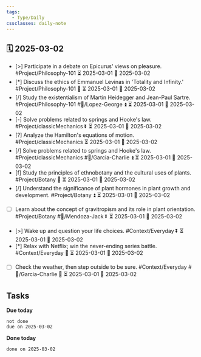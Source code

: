```yaml
---
tags:
  - Type/Daily
cssclasses: daily-note
---
```


## 🗓️ 2025-03-02

- [>] Participate in a debate on Epicurus' views on pleasure. #Project/Philosophy-101 ⏳ 2025-03-01 📅 2025-03-02
- [*] Discuss the ethics of Emmanuel Levinas in 'Totality and Infinity.' #Project/Philosophy-101 🔺 ⏳ 2025-03-01 📅 2025-03-02
- [/] Study the existentialism of Martin Heidegger and Jean-Paul Sartre. #Project/Philosophy-101 #👤/Lopez-George ⏫ ⏳ 2025-03-01 📅 2025-03-02
- [-] Solve problems related to springs and Hooke's law. #Project/classicMechanics ⏬ ⏳ 2025-03-01 📅 2025-03-02
- [?] Analyze the Hamilton's equations of motion. #Project/classicMechanics ⏳ 2025-03-01 📅 2025-03-02
- [/] Solve problems related to springs and Hooke's law. #Project/classicMechanics #👤/Garcia-Charlie ⏫ ⏳ 2025-03-01 📅 2025-03-02
- [f] Study the principles of ethnobotany and the cultural uses of plants. #Project/Botany 🔼 ⏳ 2025-03-01 📅 2025-03-02
- [/] Understand the significance of plant hormones in plant growth and development. #Project/Botany ⏫ ⏳ 2025-03-01 📅 2025-03-02
- [ ] Learn about the concept of gravitropism and its role in plant orientation. #Project/Botany #👤/Mendoza-Jack ⏬ ⏳ 2025-03-01 📅 2025-03-02
- [>] Wake up and question your life choices. #Context/Everyday ⏬ ⏳ 2025-03-01 📅 2025-03-02
- [*] Relax with Netflix; win the never-ending series battle. #Context/Everyday 🔽 ⏳ 2025-03-01 📅 2025-03-02
- [ ] Check the weather, then step outside to be sure. #Context/Everyday #👤/Garcia-Charlie 🔺 ⏳ 2025-03-01 📅 2025-03-02

## Tasks

**Due today**

```tasks
not done
due on 2025-03-02
```

**Done today**

```tasks
done on 2025-03-02
```
            